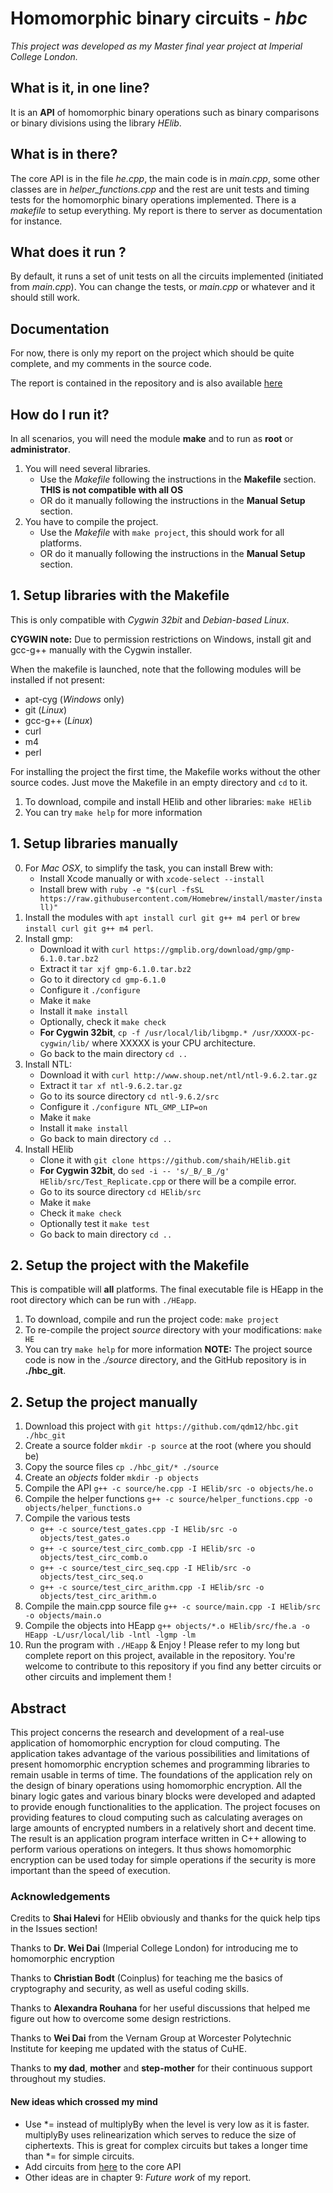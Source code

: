 # Homomorphic binary circuits - _hbc_ #

_This project was developed as my Master final year project at Imperial College London._

## What is it, in **one** line? ##
It is an **API** of homomorphic binary operations such as binary comparisons or binary divisions using the library _HElib_.

## What is in there? ##
The core API is in the file _he.cpp_, the main code is in _main.cpp_, some other classes are in *helper_functions.cpp* and the rest are unit tests and timing tests for the homomorphic binary operations implemented. There is a _makefile_ to setup everything. My report is there to server as documentation for instance.

## What does it run ? ##
By default, it runs a set of unit tests on all the circuits implemented (initiated from _main.cpp_).
You can change the tests, or _main.cpp_ or whatever and it should still work.

## Documentation ##
For now, there is only my report on the project which should be quite complete, and my comments in the source code.

The report is contained in the repository and is also available [here](https://www.dropbox.com/s/rqnrslzb1pstkq0/FYP%20report%20-%20Homomorphic%20encryption%20Cryptography%20for%20cloud%20computing%20-%20Quentin%20McGaw%20qdm12%202016.pdf?dl=0)

## How do I run it? ##
In all scenarios, you will need the module **make** and to run as **root** or **administrator**.

1. You will need several libraries.
    - Use the _Makefile_ following the instructions in the **Makefile** section. **THIS is not compatible with all OS**
    - OR do it manually following the instructions in the **Manual Setup** section.
2. You have to compile the project.
    - Use the _Makefile_ with `make project`, this should work for all platforms.
    - OR do it manually following the instructions in the **Manual Setup** section.


## 1. Setup libraries with the Makefile ##
This is only compatible with _Cygwin 32bit_ and _Debian-based Linux_.

**CYGWIN note:** Due to permission restrictions on Windows, install git and gcc-g++ manually with the Cygwin installer.

When the makefile is launched, note that the following modules will be installed if not present:
   * apt-cyg (_Windows_ only)
   * git (_Linux_)
   * gcc-g++ (_Linux_)
   * curl
   * m4
   * perl

For installing the project the first time, the Makefile works without the other source codes.
Just move the Makefile in an empty directory and `cd` to it.

1. To download, compile and install HElib and other libraries: `make HElib`
2. You can try `make help` for more information

## 1. Setup libraries manually ##

0. For _Mac OSX_, to simplify the task, you can install Brew with:
    - Install Xcode manually or with `xcode-select --install`
    - Install brew with `ruby -e "$(curl -fsSL https://raw.githubusercontent.com/Homebrew/install/master/install)"`
1. Install the modules with `apt install curl git g++ m4 perl` or `brew install curl git g++ m4 perl`.
2. Install gmp:
    * Download it with `curl https://gmplib.org/download/gmp/gmp-6.1.0.tar.bz2`
    * Extract it `tar xjf gmp-6.1.0.tar.bz2`
    * Go to it directory `cd gmp-6.1.0`
    * Configure it `./configure`
    * Make it `make`
    * Install it `make install`
    * Optionally, check it `make check`
    * **For Cygwin 32bit**, `cp -f /usr/local/lib/libgmp.* /usr/XXXXX-pc-cygwin/lib/` where XXXXX is your CPU architecture.
    * Go back to the main directory `cd ..`
3. Install NTL:
    * Download it with `curl http://www.shoup.net/ntl/ntl-9.6.2.tar.gz`
    * Extract it `tar xf ntl-9.6.2.tar.gz`
    * Go to its source directory `cd ntl-9.6.2/src`
    * Configure it `./configure NTL_GMP_LIP=on`
    * Make it `make`
    * Install it `make install`
    * Go back to main directory `cd ..`
5. Install HElib
    * Clone it with `git clone https://github.com/shaih/HElib.git`
    * **For Cygwin 32bit**, do `sed -i -- 's/_B/_B_/g' HElib/src/Test_Replicate.cpp` or there will be a compile error.
    * Go to its source directory `cd HElib/src`
    * Make it `make`
    * Check it `make check`
    * Optionally test it `make test`
    * Go back to main directory `cd ..`

## 2. Setup the project with the Makefile ##
This is compatible will **all** platforms.
The final executable file is HEapp in the root directory which can be run with `./HEapp`.
1. To download, compile and run the project code: `make project`
2. To re-compile the project _source_ directory with your modifications: `make HE`
3. You can try `make help` for more information
**NOTE:** The project source code is now in the _./source_ directory, and the GitHub repository is in __./hbc_git__.

## 2. Setup the project manually ##
1. Download this project with `git https://github.com/qdm12/hbc.git ./hbc_git`
2. Create a source folder `mkdir -p source` at the root (where you should be)
3. Copy the source files `cp ./hbc_git/* ./source`
5. Create an _objects_ folder `mkdir -p objects`
6. Compile the API `g++ -c source/he.cpp -I HElib/src -o objects/he.o`
7. Compile the helper functions `g++ -c source/helper_functions.cpp -o objects/helper_functions.o`
8. Compile the various tests
    * `g++ -c source/test_gates.cpp -I HElib/src -o objects/test_gates.o`
    * `g++ -c source/test_circ_comb.cpp -I HElib/src -o objects/test_circ_comb.o`
    * `g++ -c source/test_circ_seq.cpp -I HElib/src -o objects/test_circ_seq.o`
    * `g++ -c source/test_circ_arithm.cpp -I HElib/src -o objects/test_circ_arithm.o`
9. Compile the main.cpp source file `g++ -c source/main.cpp -I HElib/src -o objects/main.o`
10. Compile the objects into HEapp `g++ objects/*.o HElib/src/fhe.a -o HEapp -L/usr/local/lib -lntl -lgmp -lm`
11. Run the program with `./HEapp` & Enjoy !
    Please refer to my long but complete report on this project, available in the repository.
    You're welcome to contribute to this repository if you find any better circuits or other circuits and implement them !


## Abstract ##
This project concerns the research and development of a real-use application of homomorphic encryption for cloud computing. The application takes advantage of the various possibilities and limitations of present homomorphic encryption schemes and programming libraries to remain usable in terms of time. The foundations of the application rely on the design of binary operations using homomorphic encryption. All the binary logic gates and various binary blocks were developed and adapted to provide enough functionalities to the application. The project focuses on providing features to cloud computing such as calculating averages on large amounts of encrypted numbers in a relatively short and decent time. The result is an application program interface written in C++ allowing to perform various operations on integers. It thus shows homomorphic encryption can be used today for simple operations if the security is more important than the speed of execution. 


### Acknowledgements ###
Credits to **Shai Halevi** for HElib obviously and thanks for the quick help tips in the Issues section!

Thanks to **Dr. Wei Dai** (Imperial College London) for introducing me to homomorphic encryption

Thanks to **Christian Bodt** (Coinplus) for teaching me the basics of cryptography and security, as well as useful coding skills.

Thanks to **Alexandra Rouhana** for her useful discussions that helped me figure out how to overcome some design restrictions.

Thanks to **Wei Dai** from the Vernam Group at Worcester Polytechnic Institute for keeping me updated with the status of CuHE. 

Thanks to **my dad**, **mother** and **step-mother** for their continuous support throughout my studies.

#### New ideas which crossed my mind ####
- Use *= instead of multiplyBy when the level is very low as it is faster. multiplyBy uses relinearization which serves to reduce the size of ciphertexts. This is great for complex circuits but takes a longer time than *= for simple circuits.
- Add circuits from [here](http://www.aoki.ecei.tohoku.ac.jp/arith/mg/algorithm.html) to the core API
- Other ideas are in chapter 9: _Future work_ of my report.
